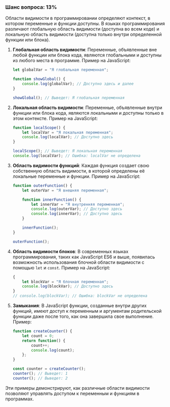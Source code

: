 ### Шанс вопроса: 13%

Области видимости в программировании определяют контекст, в котором переменные и функции доступны. В языках программирования различают глобальную область видимости (доступна во всем коде) и локальную область видимости (доступна только внутри определенной функции или блока).

1. **Глобальная область видимости**: Переменные, объявленные вне любой функции или блока кода, являются глобальными и доступны из любого места в программе. Пример на JavaScript:
    ```javascript
    let globalVar = "Я глобальная переменная";

    function showGlobal() {
        console.log(globalVar); // Доступно здесь и далее
    }

    showGlobal(); // Выведет: Я глобальная переменная
    ```

2. **Локальная область видимости**: Переменные, объявленные внутри функции или блока кода, являются локальными и доступны только в этом контексте. Пример на JavaScript:
    ```javascript
    function localScope() {
        let localVar = "Я локальная переменная";
        console.log(localVar); // Доступно здесь
    }

    localScope(); // Выведет: Я локальная переменная
    console.log(localVar); // Ошибка: localVar не определена
    ```

3. **Область видимости функций**: Каждая функция создает свою собственную область видимости, в которой определены её локальные переменные и функции. Пример на JavaScript:
    ```javascript
    function outerFunction() {
        let outerVar = "Я внешняя переменная";

        function innerFunction() {
            let innerVar = "Я внутренняя переменная";
            console.log(outerVar); // Доступно здесь
            console.log(innerVar); // Доступно здесь
        }

        innerFunction();
    }

    outerFunction();
    ```

4. **Область видимости блоков**: В современных языках программирования, таких как JavaScript ES6 и выше, появилась возможность использования блочной области видимости с помощью `let` и `const`. Пример на JavaScript:
    ```javascript
    {
        let blockVar = "Я блочная переменная";
        console.log(blockVar); // Доступно здесь
    }
    // console.log(blockVar); // Ошибка: blockVar не определена
    ```

5. **Замыкания**: В JavaScript функции, созданные внутри других функций, имеют доступ к переменным и аргументам родительской функции даже после того, как она завершила свое выполнение. Пример:
    ```javascript
    function createCounter() {
        let count = 0;
        return function() {
            count++;
            console.log(count);
        };
    }

    const counter = createCounter();
    counter(); // Выведет: 1
    counter(); // Выведет: 2
    ```

Эти примеры демонстрируют, как различные области видимости позволяют управлять доступом к переменным и функциям в программах.